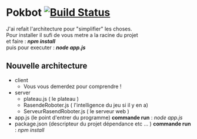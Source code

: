<h1>Pokbot <a href="https://travis-ci.org/sovlin/pokbot"><img src="https://travis-ci.org/sovlin/pokbot.png?branch=master" alt="Build Status" /></a>
</h1>

J'ai refait l'architecture pour "simplifier" les choses.<br/>
Pour installer il sufi de vous metre a la racine du projet <br/>
et faire : <b><i>npm install</i></b><br>
puis pour executer : <b><i>node app.js</i></b>
<h2>Nouvelle architecture</h2>
<ul>
    <li>client
        <ul>
            <li>Vous vous demerdez pour comprendre !</li>
        </ul>
    </li>
    <li>server
        <ul>
            <li>plateau.js ( le plateau )</li>
            <li>RasendeRoboter.js ( l'intelligence du jeu si il y en a)</li>
            <li>ServeurRasendRoboter.js ( le serveur web )</li>
        </ul>
    </li>
    <li>app.js (le point d'entrer du programme) <b>commande run</b> : <i>node app.js</i></li>
    <li>package.json (descripteur du projet dépendance etc ... ) <b>commande run</b> : <i>npm install</i></li>
</ul>

